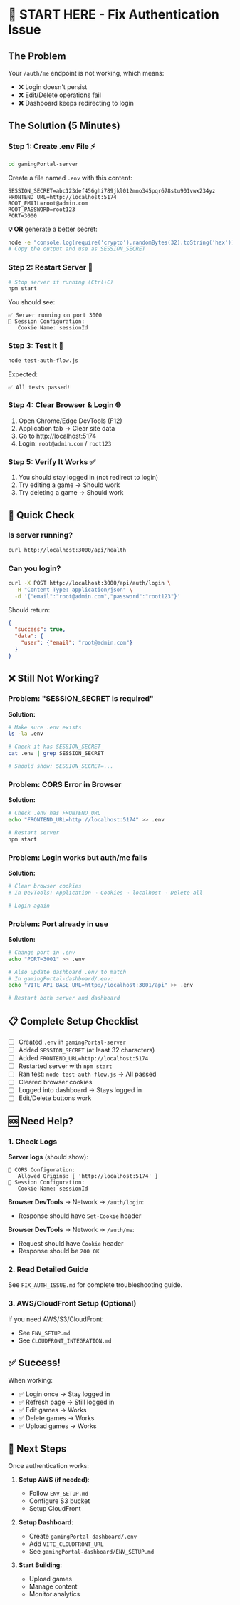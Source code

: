 # 🚀 START HERE - Fix Authentication Issue

## The Problem

Your `/auth/me` endpoint is not working, which means:
- ❌ Login doesn't persist
- ❌ Edit/Delete operations fail
- ❌ Dashboard keeps redirecting to login

## The Solution (5 Minutes)

### Step 1: Create .env File ⚡

```bash
cd gamingPortal-server
```

Create a file named `.env` with this content:

```env
SESSION_SECRET=abc123def456ghi789jkl012mno345pqr678stu901vwx234yz
FRONTEND_URL=http://localhost:5174
ROOT_EMAIL=root@admin.com
ROOT_PASSWORD=root123
PORT=3000
```

**💡 OR** generate a better secret:
```bash
node -e "console.log(require('crypto').randomBytes(32).toString('hex'))"
# Copy the output and use as SESSION_SECRET
```

### Step 2: Restart Server 🔄

```bash
# Stop server if running (Ctrl+C)
npm start
```

You should see:
```
✅ Server running on port 3000
🍪 Session Configuration:
   Cookie Name: sessionId
```

### Step 3: Test It 🧪

```bash
node test-auth-flow.js
```

Expected:
```
✅ All tests passed!
```

### Step 4: Clear Browser & Login 🌐

1. Open Chrome/Edge DevTools (F12)
2. Application tab → Clear site data
3. Go to http://localhost:5174
4. Login: `root@admin.com` / `root123`

### Step 5: Verify It Works ✅

1. You should stay logged in (not redirect to login)
2. Try editing a game → Should work
3. Try deleting a game → Should work

## 🎯 Quick Check

### Is server running?
```bash
curl http://localhost:3000/api/health
```

### Can you login?
```bash
curl -X POST http://localhost:3000/api/auth/login \
  -H "Content-Type: application/json" \
  -d '{"email":"root@admin.com","password":"root123"}'
```

Should return:
```json
{
  "success": true,
  "data": {
    "user": {"email": "root@admin.com"}
  }
}
```

## ❌ Still Not Working?

### Problem: "SESSION_SECRET is required"

**Solution:**
```bash
# Make sure .env exists
ls -la .env

# Check it has SESSION_SECRET
cat .env | grep SESSION_SECRET

# Should show: SESSION_SECRET=...
```

### Problem: CORS Error in Browser

**Solution:**
```bash
# Check .env has FRONTEND_URL
echo "FRONTEND_URL=http://localhost:5174" >> .env

# Restart server
npm start
```

### Problem: Login works but auth/me fails

**Solution:**
```bash
# Clear browser cookies
# In DevTools: Application → Cookies → localhost → Delete all

# Login again
```

### Problem: Port already in use

**Solution:**
```bash
# Change port in .env
echo "PORT=3001" >> .env

# Also update dashboard .env to match
# In gamingPortal-dashboard/.env:
echo "VITE_API_BASE_URL=http://localhost:3001/api" >> .env

# Restart both server and dashboard
```

## 📋 Complete Setup Checklist

- [ ] Created `.env` in `gamingPortal-server`
- [ ] Added `SESSION_SECRET` (at least 32 characters)
- [ ] Added `FRONTEND_URL=http://localhost:5174`
- [ ] Restarted server with `npm start`
- [ ] Ran test: `node test-auth-flow.js` → All passed
- [ ] Cleared browser cookies
- [ ] Logged into dashboard → Stays logged in
- [ ] Edit/Delete buttons work

## 🆘 Need Help?

### 1. Check Logs

**Server logs** (should show):
```
🔧 CORS Configuration:
   Allowed Origins: [ 'http://localhost:5174' ]
🍪 Session Configuration:
   Cookie Name: sessionId
```

**Browser DevTools** → Network → `/auth/login`:
- Response should have `Set-Cookie` header

**Browser DevTools** → Network → `/auth/me`:
- Request should have `Cookie` header
- Response should be `200 OK`

### 2. Read Detailed Guide

See `FIX_AUTH_ISSUE.md` for complete troubleshooting guide.

### 3. AWS/CloudFront Setup (Optional)

If you need AWS/S3/CloudFront:
- See `ENV_SETUP.md`
- See `CLOUDFRONT_INTEGRATION.md`

## ✅ Success!

When working:
- ✅ Login once → Stay logged in
- ✅ Refresh page → Still logged in
- ✅ Edit games → Works
- ✅ Delete games → Works
- ✅ Upload games → Works

## 🚀 Next Steps

Once authentication works:

1. **Setup AWS (if needed)**:
   - Follow `ENV_SETUP.md`
   - Configure S3 bucket
   - Setup CloudFront

2. **Setup Dashboard**:
   - Create `gamingPortal-dashboard/.env`
   - Add `VITE_CLOUDFRONT_URL`
   - See `gamingPortal-dashboard/ENV_SETUP.md`

3. **Start Building**:
   - Upload games
   - Manage content
   - Monitor analytics

